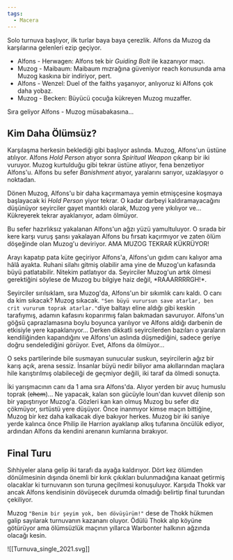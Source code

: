 ```yaml
---  
tags:  
  - Macera  
---  
```

  
Solo turnuva başlıyor, ilk turlar baya baya çerezlik. Alfons da Muzog da karşılarına gelenleri ezip geçiyor.  

- Alfons - Herwagen: Alfons tek bir *Guiding Bolt* ile kazanıyor maçı.  
- Muzog - Maibaum: Maibaum mızrağına güveniyor reach konusunda ama Muzog kaskına bir indiriyor, pert.  
- Alfons - Wenzel: Duel of the faiths yaşanıyor, anlıyoruz ki Alfons çok daha yobaz.  
- Muzog - Becken: Büyücü çocuğa kükreyen Muzog muzaffer.  
  
Sıra geliyor Alfons - Muzog müsabakasına...  
  
## Kim Daha Ölümsüz?  
  
Karşılaşma herkesin beklediği gibi başlıyor aslında. Muzog, Alfons'un üstüne atılıyor. Alfons *Hold Person* atıyor sonra *Spiritual Weapon* çıkarıp bir iki vuruyor. Muzog kurtulduğu gibi tekrar üstüne atlıyor, fena benzetiyor Alfons'u. Alfons bu sefer *Banishment* atıyor, yaralarını sarıyor, uzaklaşıyor o noktadan.  
  
Dönen Muzog, Alfons'u bir daha kaçırmamaya yemin etmişçesine koşmaya başlayacak ki *Hold Person* yiyor tekrar. O kadar darbeyi kaldıramayacağını düşünüyor seyirciler gayet mantıklı olarak, Muzog yere yıkılıyor ve... Kükreyerek tekrar ayaklanıyor, adam ölmüyor.  
  
Bu sefer hazırlıksız yakalanan Alfons'un ağzı yüzü yamultuluyor. O sırada bir kere karşı vuruş şansı yakalayan Alfons bu fırsatı kaçırmıyor ve zaten ölüm döşeğinde olan Muzog'u deviriyor. AMA MUZOG TEKRAR KÜKRÜYOR!  
  
Arayı kapatıp pata küte geçiriyor Alfons'a, Alfons'un gıdım canı kalıyor ama hâlâ ayakta. Ruhani silahı gitmiş olabilir ama yine de Muzog'un kafasında büyü patlatabilir. Nitekim patlatıyor da. Seyirciler Muzog'un artık ölmesi gerektiğini söylese de Muzog bu bilgiye haiz değil, \*RAAARRRRGH!\*.  
  
Seyirciler sırılsıklam, sıra Muzog'da, Alfons'un bir sıkımlık canı kaldı. O canı da kim sıkacak? Muzog sıkacak. `"Sen büyü vurursun save atarlar, ben crit vururum toprak atarlar."`diye baltayı eline aldığı gibi keskin tarafıymış, adamın kafasını koparırmış falan bakmadan savuruyor. Alfons'un göğsü çaprazlamasına boylu boyunca yarılıyor ve Alfons aldığı darbenin de etkisiyle yere kapaklanıyor... Derken dikkatli seyircilerden bazıları o yaraların kendiliğinden kapandığını ve Alfons'un aslında düşmediğini, sadece geriye doğru sendelediğini görüyor. Evet, Alfons da ölmüyor...  
  
O seks partilerinde bile susmayan sunucular suskun, seyircilerin ağız bir karış açık, arena sessiz. İnsanlar büyü nedir biliyor ama akıllarından maçlara hile karıştırılmış olabileceği de geçmiyor değili, iki taraf da ölmedi sonuçta.  
  
İki yarışmacının canı da 1 ama sıra Alfons'da. Alıyor yerden bir avuç humuslu toprak (~~ehem~~)... Ne yapacak, kalan son gücüyle Ioun'dan kuvvet dilenip son bir yapıştırıyor Muzog'a. Gözleri kan kan olmuş Muzog bu sefer diz çökmüyor, sırtüstü yere düşüyor. Önce inanmıyor kimse maçın bittiğine, Muzog bir kez daha kalkacak diye bakıyor herkes. Muzog bir iki saniye yerde kalınca önce Philip ile Harrion ayaklanıp alkış tufanına öncülük ediyor, ardından Alfons da kendini arenanın kumlarına bırakıyor.  
  
## Final Turu  
  
Sıhhiyeler alana gelip iki tarafı da ayağa kaldırıyor. Dört kez ölümden dönülmesinin dışında önemli bir kırık çıkıkları bulunmadığına kanaat getirmiş olacaklar ki turnuvanın son turuna geçilmesi konuşuluyor. Karşıda Thokk var ancak Alfons kendisinin dövüşecek durumda olmadığı belirtip final turundan çekiliyor.  
  
Muzog `"Benim bir şeyim yok, ben dövüşürüm!"` dese de Thokk hükmen galip sayılarak turnuvanın kazananı oluyor. Ödülü Thokk alıp köyüne götürüyor ama ölümsüzlük maçının yıllarca Warbonter halkının ağzında olacağı kesin.  
  
  
![[Turnuva_single_2021.svg]]